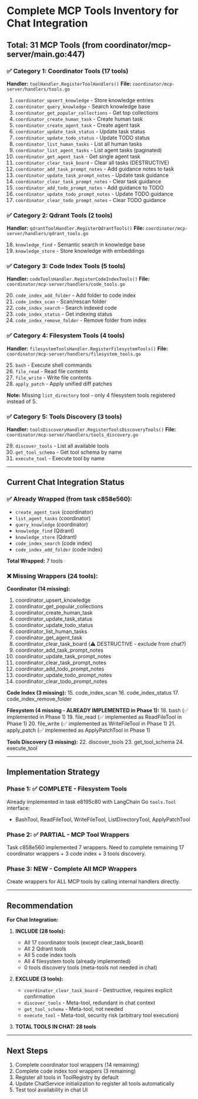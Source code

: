 # Complete MCP Tools Inventory for Chat Integration

## Total: 31 MCP Tools (from coordinator/mcp-server/main.go:447)

### ✅ Category 1: Coordinator Tools (17 tools)
**Handler:** `toolHandler.RegisterToolHandlers()`
**File:** `coordinator/mcp-server/handlers/tools.go`

1. `coordinator_upsert_knowledge` - Store knowledge entries
2. `coordinator_query_knowledge` - Search knowledge base
3. `coordinator_get_popular_collections` - Get top collections
4. `coordinator_create_human_task` - Create human task
5. `coordinator_create_agent_task` - Create agent task
6. `coordinator_update_task_status` - Update task status
7. `coordinator_update_todo_status` - Update TODO status
8. `coordinator_list_human_tasks` - List all human tasks
9. `coordinator_list_agent_tasks` - List agent tasks (paginated)
10. `coordinator_get_agent_task` - Get single agent task
11. `coordinator_clear_task_board` - Clear all tasks (DESTRUCTIVE)
12. `coordinator_add_task_prompt_notes` - Add guidance notes to task
13. `coordinator_update_task_prompt_notes` - Update task guidance
14. `coordinator_clear_task_prompt_notes` - Clear task guidance
15. `coordinator_add_todo_prompt_notes` - Add guidance to TODO
16. `coordinator_update_todo_prompt_notes` - Update TODO guidance
17. `coordinator_clear_todo_prompt_notes` - Clear TODO guidance

### ✅ Category 2: Qdrant Tools (2 tools)
**Handler:** `qdrantToolHandler.RegisterQdrantTools()`
**File:** `coordinator/mcp-server/handlers/qdrant_tools.go`

18. `knowledge_find` - Semantic search in knowledge base
19. `knowledge_store` - Store knowledge with embeddings

### ✅ Category 3: Code Index Tools (5 tools)
**Handler:** `codeToolsHandler.RegisterCodeIndexTools()`
**File:** `coordinator/mcp-server/handlers/code_tools.go`

20. `code_index_add_folder` - Add folder to code index
21. `code_index_scan` - Scan/rescan folder
22. `code_index_search` - Search indexed code
23. `code_index_status` - Get indexing status
24. `code_index_remove_folder` - Remove folder from index

### ✅ Category 4: Filesystem Tools (4 tools)
**Handler:** `filesystemToolsHandler.RegisterFilesystemTools()`
**File:** `coordinator/mcp-server/handlers/filesystem_tools.go`

25. `bash` - Execute shell commands
26. `file_read` - Read file contents
27. `file_write` - Write file contents
28. `apply_patch` - Apply unified diff patches

**Note:** Missing `list_directory` tool - only 4 filesystem tools registered instead of 5.

### ✅ Category 5: Tools Discovery (3 tools)
**Handler:** `toolsDiscoveryHandler.RegisterToolsDiscoveryTools()`
**File:** `coordinator/mcp-server/handlers/tools_discovery.go`

29. `discover_tools` - List all available tools
30. `get_tool_schema` - Get tool schema by name
31. `execute_tool` - Execute tool by name

---

## Current Chat Integration Status

### ✅ Already Wrapped (from task c858e560):
- `create_agent_task` (coordinator)
- `list_agent_tasks` (coordinator)
- `query_knowledge` (coordinator)
- `knowledge_find` (Qdrant)
- `knowledge_store` (Qdrant)
- `code_index_search` (code index)
- `code_index_add_folder` (code index)

**Total Wrapped:** 7 tools

### ❌ Missing Wrappers (24 tools):

**Coordinator (14 missing):**
1. coordinator_upsert_knowledge
2. coordinator_get_popular_collections
3. coordinator_create_human_task
4. coordinator_update_task_status
5. coordinator_update_todo_status
6. coordinator_list_human_tasks
7. coordinator_get_agent_task
8. coordinator_clear_task_board (⚠️ DESTRUCTIVE - exclude from chat?)
9. coordinator_add_task_prompt_notes
10. coordinator_update_task_prompt_notes
11. coordinator_clear_task_prompt_notes
12. coordinator_add_todo_prompt_notes
13. coordinator_update_todo_prompt_notes
14. coordinator_clear_todo_prompt_notes

**Code Index (3 missing):**
15. code_index_scan
16. code_index_status
17. code_index_remove_folder

**Filesystem (4 missing - ALREADY IMPLEMENTED in Phase 1):**
18. bash (✅ implemented in Phase 1)
19. file_read (✅ implemented as ReadFileTool in Phase 1)
20. file_write (✅ implemented as WriteFileTool in Phase 1)
21. apply_patch (✅ implemented as ApplyPatchTool in Phase 1)

**Tools Discovery (3 missing):**
22. discover_tools
23. get_tool_schema
24. execute_tool

---

## Implementation Strategy

### Phase 1: ✅ COMPLETE - Filesystem Tools
Already implemented in task e8195c80 with LangChain Go `tools.Tool` interface:
- BashTool, ReadFileTool, WriteFileTool, ListDirectoryTool, ApplyPatchTool

### Phase 2: ✅ PARTIAL - MCP Tool Wrappers
Task c858e560 implemented 7 wrappers. Need to complete remaining 17 coordinator wrappers + 3 code index + 3 tools discovery.

### Phase 3: NEW - Complete All MCP Wrappers
Create wrappers for ALL MCP tools by calling internal handlers directly.

---

## Recommendation

**For Chat Integration:**

1. **INCLUDE (28 tools):**
   - All 17 coordinator tools (except clear_task_board)
   - All 2 Qdrant tools
   - All 5 code index tools
   - All 4 filesystem tools (already implemented)
   - 0 tools discovery tools (meta-tools not needed in chat)

2. **EXCLUDE (3 tools):**
   - `coordinator_clear_task_board` - Destructive, requires explicit confirmation
   - `discover_tools` - Meta-tool, redundant in chat context
   - `get_tool_schema` - Meta-tool, not needed
   - `execute_tool` - Meta-tool, security risk (arbitrary tool execution)

3. **TOTAL TOOLS IN CHAT: 28 tools**

---

## Next Steps

1. Complete coordinator tool wrappers (14 remaining)
2. Complete code index tool wrappers (3 remaining)
3. Register all tools in ToolRegistry by default
4. Update ChatService initialization to register all tools automatically
5. Test tool availability in chat UI
